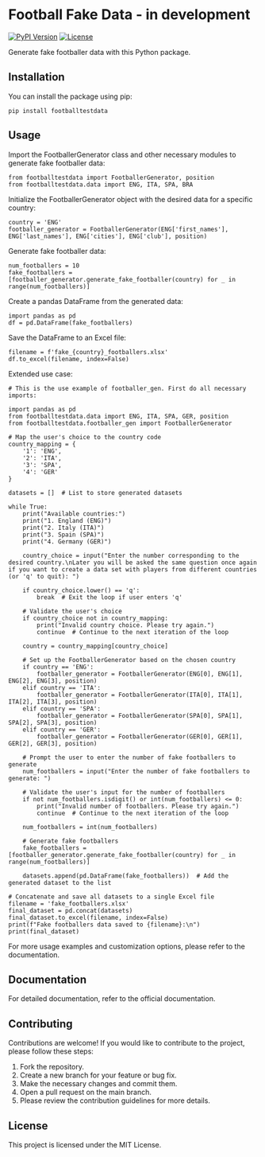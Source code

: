 # Football Fake Data - in development

[![PyPI Version](https://img.shields.io/pypi/v/fake-footballer.svg)](https://pypi.org/project/fake-footballer/)
[![License](https://img.shields.io/pypi/l/fake-footballer.svg)](https://github.com/your-username/fake-footballer/blob/main/LICENSE)

Generate fake footballer data with this Python package.

## Installation

You can install the package using pip:

```shell
pip install footballtestdata
```
## Usage

Import the FootballerGenerator class and other necessary modules to generate fake footballer data:

```
from footballtestdata import FootballerGenerator, position
from footballtestdata.data import ENG, ITA, SPA, BRA
```

Initialize the FootballerGenerator object with the desired data for a specific country:
```
country = 'ENG'
footballer_generator = FootballerGenerator(ENG['first_names'], ENG['last_names'], ENG['cities'], ENG['club'], position)
```
Generate fake footballer data:
```
num_footballers = 10
fake_footballers = [footballer_generator.generate_fake_footballer(country) for _ in range(num_footballers)]
```
Create a pandas DataFrame from the generated data:
```
import pandas as pd
df = pd.DataFrame(fake_footballers)
```
Save the DataFrame to an Excel file:
```
filename = f'fake_{country}_footballers.xlsx'
df.to_excel(filename, index=False)
```
Extended use case:
```
# This is the use example of footballer_gen. First do all necessary imports: 

import pandas as pd
from footballtestdata.data import ENG, ITA, SPA, GER, position
from footballtestdata.footballer_gen import FootballerGenerator

# Map the user's choice to the country code
country_mapping = {
    '1': 'ENG',
    '2': 'ITA',
    '3': 'SPA',
    '4': 'GER'
}

datasets = []  # List to store generated datasets

while True:
    print("Available countries:")
    print("1. England (ENG)")
    print("2. Italy (ITA)")
    print("3. Spain (SPA)")
    print("4. Germany (GER)")

    country_choice = input("Enter the number corresponding to the desired country.\nLater you will be asked the same question once again if you want to create a data set with players from different countries (or 'q' to quit): ")

    if country_choice.lower() == 'q':
        break  # Exit the loop if user enters 'q'

    # Validate the user's choice
    if country_choice not in country_mapping:
        print("Invalid country choice. Please try again.")
        continue  # Continue to the next iteration of the loop

    country = country_mapping[country_choice]

    # Set up the FootballerGenerator based on the chosen country
    if country == 'ENG':
        footballer_generator = FootballerGenerator(ENG[0], ENG[1], ENG[2], ENG[3], position)
    elif country == 'ITA':
        footballer_generator = FootballerGenerator(ITA[0], ITA[1], ITA[2], ITA[3], position)
    elif country == 'SPA':
        footballer_generator = FootballerGenerator(SPA[0], SPA[1], SPA[2], SPA[3], position)
    elif country == 'GER':
        footballer_generator = FootballerGenerator(GER[0], GER[1], GER[2], GER[3], position)

    # Prompt the user to enter the number of fake footballers to generate
    num_footballers = input("Enter the number of fake footballers to generate: ")

    # Validate the user's input for the number of footballers
    if not num_footballers.isdigit() or int(num_footballers) <= 0:
        print("Invalid number of footballers. Please try again.")
        continue  # Continue to the next iteration of the loop

    num_footballers = int(num_footballers)

    # Generate fake footballers
    fake_footballers = [footballer_generator.generate_fake_footballer(country) for _ in range(num_footballers)]

    datasets.append(pd.DataFrame(fake_footballers))  # Add the generated dataset to the list

# Concatenate and save all datasets to a single Excel file
filename = 'fake_footballers.xlsx'
final_dataset = pd.concat(datasets)
final_dataset.to_excel(filename, index=False)
print(f"Fake footballers data saved to {filename}:\n")
print(final_dataset)

```

For more usage examples and customization options, please refer to the documentation.

## Documentation
For detailed documentation, refer to the official documentation.

## Contributing
Contributions are welcome! If you would like to contribute to the project, please follow these steps:

1. Fork the repository.
2. Create a new branch for your feature or bug fix.
3. Make the necessary changes and commit them.
4. Open a pull request on the main branch.
5. Please review the contribution guidelines for more details.

## License
This project is licensed under the MIT License.
